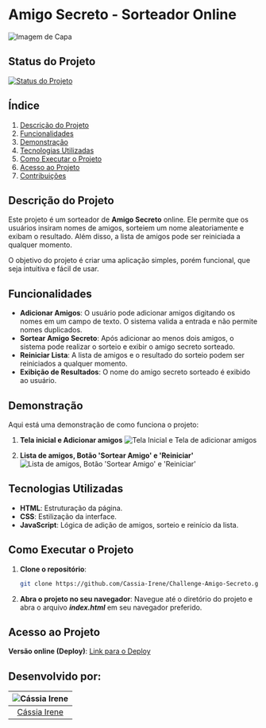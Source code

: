 # Amigo Secreto - Sorteador Online

![Imagem de Capa](https://github.com/user-attachments/assets/bb7c1ca7-783d-4543-82c4-c46c194d446e)

## Status do Projeto

[![Status do Projeto](https://img.shields.io/badge/Status-Concluído-green)](https://github.com/seu-usuario/amigo-secreto)

## Índice

1. [Descrição do Projeto](#descrição-do-projeto)
2. [Funcionalidades](#funcionalidades)
3. [Demonstração](#demonstração)
4. [Tecnologias Utilizadas](#tecnologias-utilizadas)
5. [Como Executar o Projeto](#como-executar-o-projeto)
6. [Acesso ao Projeto](#acesso-ao-projeto)
7. [Contribuições](#contribuições)

## Descrição do Projeto

Este projeto é um sorteador de **Amigo Secreto** online. Ele permite que os usuários insiram nomes de amigos, sorteiem um nome aleatoriamente e exibam o resultado. Além disso, a lista de amigos pode ser reiniciada a qualquer momento.

O objetivo do projeto é criar uma aplicação simples, porém funcional, que seja intuitiva e fácil de usar.

## Funcionalidades

- **Adicionar Amigos**: O usuário pode adicionar amigos digitando os nomes em um campo de texto. O sistema valida a entrada e não permite nomes duplicados.
- **Sortear Amigo Secreto**: Após adicionar ao menos dois amigos, o sistema pode realizar o sorteio e exibir o amigo secreto sorteado.
- **Reiniciar Lista**: A lista de amigos e o resultado do sorteio podem ser reiniciados a qualquer momento.
- **Exibição de Resultados**: O nome do amigo secreto sorteado é exibido ao usuário.

## Demonstração

Aqui está uma demonstração de como funciona o projeto:

1. **Tela inicial e Adicionar amigos**
![Tela Inicial e Tela de adicionar amigos](https://github.com/user-attachments/assets/cf73a5c5-48eb-487c-9d6f-923badf1025d)

2. **Lista de amigos, Botão 'Sortear Amigo' e 'Reiniciar'**
![Lista de amigos, Botão 'Sortear Amigo' e 'Reiniciar'](https://github.com/user-attachments/assets/4a6a80c9-4409-496c-bdf3-1dba7126ecf9)

## Tecnologias Utilizadas

- **HTML**: Estruturação da página.
- **CSS**: Estilização da interface.
- **JavaScript**: Lógica de adição de amigos, sorteio e reinício da lista.

## Como Executar o Projeto

1. **Clone o repositório**:
   ```bash
   git clone https://github.com/Cassia-Irene/Challenge-Amigo-Secreto.git

2. **Abra o projeto no seu navegador**: Navegue até o diretório do projeto e abra o arquivo ***index.html*** em seu navegador preferido.

## Acesso ao Projeto

**Versão online (Deploy)**: [Link para o Deploy](https://challengeamigosecreto.vercel.app/)

## Desenvolvido por:

| ![Cássia Irene](https://avatars.githubusercontent.com/u/157053868?v=4) |
| :---: |
| [Cássia Irene](https://github.com/Cassia-Irene) |
